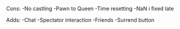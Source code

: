 Cons:
-No castling
-Pawn to Queen 
-Time resetting
-NaN i fixed late   

Adds:
-Chat
-Spectator interaction
-Friends
-Surrend button